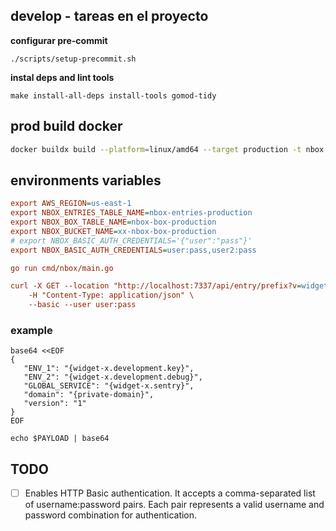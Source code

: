 ## develop - tareas en el proyecto

**configurar pre-commit**

```shell
./scripts/setup-precommit.sh
```



**instal deps and lint tools**

```shell
make install-all-deps install-tools gomod-tidy
```


## prod build docker
```bash
docker buildx build --platform=linux/amd64 --target production -t nbox:1  --progress=plain .
```

## environments variables
```ini
export AWS_REGION=us-east-1
export NBOX_ENTRIES_TABLE_NAME=nbox-entries-production
export NBOX_BOX_TABLE_NAME=nbox-box-production
export NBOX_BUCKET_NAME=xx-nbox-box-production
# export NBOX_BASIC_AUTH_CREDENTIALS='{"user":"pass"}'
export NBOX_BASIC_AUTH_CREDENTIALS=user:pass,user2:pass

go run cmd/nbox/main.go

curl -X GET --location "http://localhost:7337/api/entry/prefix?v=widget-x%2Fdevelopment" \
    -H "Content-Type: application/json" \
    --basic --user user:pass
```

### example
```shell
base64 <<EOF 
{
   "ENV_1": "{widget-x.development.key}",
   "ENV_2": "{widget-x.development.debug}",
   "GLOBAL_SERVICE": "{widget-x.sentry}",
   "domain": "{private-domain}",
   "version": "1"
}
EOF
  
echo $PAYLOAD | base64
```


## TODO
- [ ] Enables HTTP Basic authentication. 
  It accepts a comma-separated list of username:password pairs. 
  Each pair represents a valid username and password combination for authentication.
